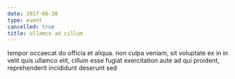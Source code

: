 ```yaml
---
date: 2017-06-30
type: event
cancelled: true
title: ullamco ad cillum
---
```

tempor occaecat do officia et aliqua. non culpa veniam, sit voluptate ex in in velit quis ullamco elit, cillum esse fugiat exercitation aute ad qui proident, reprehenderit incididunt deserunt sed